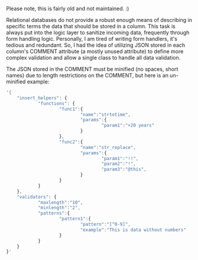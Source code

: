 Please note, this is fairly old and not maintained. :)

Relational databases do not provide a robust enough means of describing in specific terms the data that should be stored in a column. This task is always put into the logic layer to sanitize incoming data, frequently through form handling logic. Personally, I am tired of writing form handlers, it's tedious and redundant. So, I had the idea of utilizing JSON stored in each column's COMMENT attribute (a mostly unused attribute) to define more complex validation and allow a single class to handle all data validation.

The JSON stored in the COMMENT must be minified (no spaces, short names) due to length restrictions on the COMMENT, but here is an un-minified example:
```javascript
'{
    "insert_helpers": {
            "functions": {
                    "func1":{
                            "name":"strtotime",
                            "params":{
                                    "param1":"+20 years"
                            }
                    },
                    "func2":{
                            "name":"str_replace",
                            "params":{
                                    "param1":"!!",
                                    "param2":"!",
                                    "param3":"@this",
                            }
                    }
            }
    },
    "validators": {
            "maxlength":"10",
            "minlength":"2",
            "patterns":{
                    "pattern1":{
                            "pattern":"[^0-9]",
                            "example":"This is data without numbers"
                    }
            }
    }
}'
```
